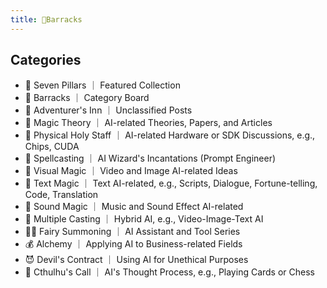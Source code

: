 ```yaml
---
title: 🎯Barracks
---
```



## Categories
* 🗿 Seven Pillars ｜ Featured Collection
* 🎯 Barracks ｜ Category Board
* 🍺 Adventurer's Inn ｜ Unclassified Posts
* 🧪 Magic Theory ｜ AI-related Theories, Papers, and Articles
* 🦯 Physical Holy Staff ｜ AI-related Hardware or SDK Discussions, e.g., Chips, CUDA
* 🦄 Spellcasting ｜ AI Wizard's Incantations (Prompt Engineer)
* 🎨 Visual Magic ｜ Video and Image AI-related Ideas
* 📝 Text Magic ｜ Text AI-related, e.g., Scripts, Dialogue, Fortune-telling, Code, Translation
* 🎵 Sound Magic ｜ Music and Sound Effect AI-related
* 🧙 Multiple Casting ｜ Hybrid AI, e.g., Video-Image-Text AI
* 🧚‍♀️ Fairy Summoning ｜ AI Assistant and Tool Series
* 💰 Alchemy ｜ Applying AI to Business-related Fields
* 😈 Devil's Contract ｜ Using AI for Unethical Purposes
* 🐙 Cthulhu's Call ｜ AI's Thought Process, e.g., Playing Cards or Chess